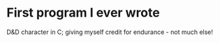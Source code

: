 <h1>
	First program I ever wrote
</h1>
<p>
	D&D character in C; giving myself credit for endurance - not much else!
</p>